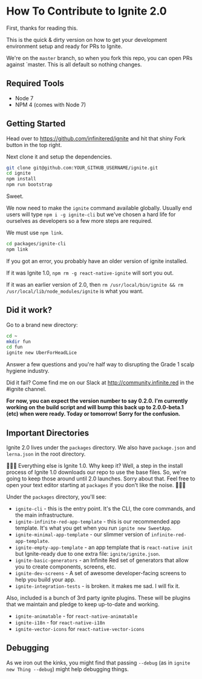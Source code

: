 # How To Contribute to Ignite 2.0

First, thanks for reading this.

This is the quick & dirty version on how to get your development environment setup and ready for PRs to Ignite.

We're on the `master` branch, so when you fork this repo, you can open PRs against `master.  This is all default so nothing changes.

## Required Tools

* Node 7
* NPM 4 (comes with Node 7)

## Getting Started

Head over to https://github.com/infinitered/ignite and hit that shiny Fork button in the top right.

Next clone it and setup the dependencies.

```sh
git clone git@github.com:YOUR_GITHUB_USERNAME/ignite.git
cd ignite
npm install
npm run bootstrap
```

Sweet.

We now need to make the `ignite` command available globally.  Usually end users will type `npm i -g ignite-cli` but we've chosen a hard life for ourselves as developers so a few more steps are required.

We must use `npm link`.

```sh
cd packages/ignite-cli
npm link
```

If you got an error, you probably have an older version of ignite installed.

If it was Ignite 1.0, `npm rm -g react-native-ignite` will sort you out.

If it was an earlier version of 2.0, then `rm /usr/local/bin/ignite && rm /usr/local/lib/node_modules/ignite` is what you want.


## Did it work?

Go to a brand new directory:

```sh
cd ~
mkdir fun
cd fun
ignite new UberForHeadLice
```

Answer a few questions and you're half way to disrupting the Grade 1 scalp hygiene industry.

Did it fail?  Come find me on our Slack at http://community.infinite.red in the #ignite channel.

<strong>For now, you can expect the version number to say 0.2.0.  I'm currently working on the build script and will bump this back up to 2.0.0-beta.1 (etc) when were ready. Today or tomorrow!  Sorry for the confusion.</strong>


## Important Directories

Ignite 2.0 lives under the `packages` directory.  We also have `package.json` and `lerna.json` in the root directory.

:rotating_light::rotating_light::rotating_light: Everything else is Ignite 1.0.  Why keep it?  Well, a step in the install process of Ignite 1.0 downloads our repo to use the base files.  So, we're going to keep those around until 2.0 launches.  Sorry about that.  Feel free to open your text editor starting at `packages` if you don't like the noise. :rotating_light::rotating_light::rotating_light:

Under the `packages` directory, you'll see:

* `ignite-cli` - this is the entry point.  It's the CLI, the core commands, and the main infrastructure.
* `ignite-infinite-red-app-template` - this is our recommended app template. It's what you get when you run `ignite new SweetApp`.
* `ignite-minimal-app-template` - our slimmer version of `infinite-red-app-template`.
* `ignite-empty-app-template` - an app template that is `react-native init` but Ignite-ready due to one extra file: `ignite/ignite.json`.
* `ignite-basic-generators` - an Infinite Red set of generators that allow you to create components, screens, etc.
* `ignite-dev-screens` - A set of awesome developer-facing screens to help you build your app.
* `ignite-integration-tests` - is broken.  it makes me sad.  I will fix it.

Also, included is a bunch of 3rd party ignite plugins.  These will be plugins that we maintain and pledge to keep up-to-date and working.

* `ignite-animatable` - for `react-native-animatable`
* `ignite-i18n` - for `react-native-i18n`
* `ignite-vector-icons` for `react-native-vector-icons`

## Debugging

As we iron out the kinks, you might find that passing `--debug` (as in `ignite new Thing --debug`) might help debugging things.
